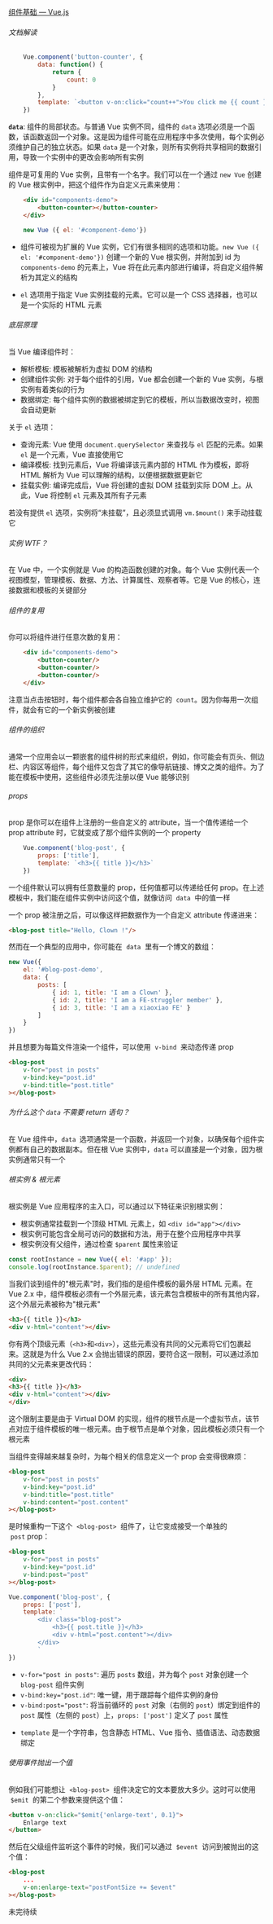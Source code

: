 [组件基础 — Vue.js](https://v2.cn.vuejs.org/v2/guide/components.html)

###### 文档解读

```JavaScript
	Vue.component('button-counter', {
		data: function() {
			return {
				count: 0
			}
		},
		template: `<button v-on:click="count++">You click me {{ count }} times.</button>`
	})
```

**`data`**: 组件的局部状态。与普通 Vue 实例不同，组件的 `data` 选项必须是一个函数，该函数返回一个对象。这是因为组件可能在应用程序中多次使用，每个实例必须维护自己的独立状态。如果 `data` 是一个对象，则所有实例将共享相同的数据引用，导致一个实例中的更改会影响所有实例

组件是可复用的 Vue 实例，且带有一个名字。我们可以在一个通过 `new Vue` 创建的 Vue 根实例中，把这个组件作为自定义元素来使用：

```html
	<div id="components-demo">
		<button-counter></button-counter>
	</div>
```

```JavaScript
	new Vue ({ el: '#component-demo'})
```

- 组件可被视为扩展的 Vue 实例，它们有很多相同的选项和功能。`new Vue ({ el: '#component-demo'})` 创建一个新的 Vue 根实例，并附加到 id 为 `components-demo` 的元素上，Vue 将在此元素内部进行编译，将自定义组件解析为其定义的结构

- `el` 选项用于指定 Vue 实例挂载的元素。它可以是一个 CSS 选择器，也可以是一个实际的 HTML 元素

###### 底层原理

当 Vue 编译组件时：

- 解析模板: 模板被解析为虚拟 DOM 的结构
- 创建组件实例: 对于每个组件的引用，Vue 都会创建一个新的 Vue 实例，与根实例有着类似的行为
- 数据绑定: 每个组件实例的数据被绑定到它的模板，所以当数据改变时，视图会自动更新

关于 `el` 选项：

- 查询元素: Vue 使用 `document.querySelector` 来查找与 `el` 匹配的元素。如果 `el` 是一个元素，Vue 直接使用它
- 编译模板: 找到元素后，Vue 将编译该元素内部的 HTML 作为模板，即将 HTML 解析为 Vue 可以理解的结构，以便根据数据更新它
- 挂载实例: 编译完成后，Vue 将创建的虚拟 DOM 挂载到实际 DOM 上。从此，Vue 将控制 `el` 元素及其所有子元素

若没有提供 `el` 选项，实例将“未挂载”，且必须显式调用 `vm.$mount()` 来手动挂载它

###### 实例 WTF？

在 Vue 中，一个实例就是 Vue 的构造函数创建的对象。每个 Vue 实例代表一个视图模型，管理模板、数据、方法、计算属性、观察者等。它是 Vue 的核心，连接数据和模板的关键部分

###### 组件的复用

你可以将组件进行任意次数的复用：

```html
	<div id="components-demo">
		<button-counter/>
		<button-counter/>
		<button-counter/>
	</div>
```

注意当点击按钮时，每个组件都会各自独立维护它的  `count`。因为你每用一次组件，就会有它的一个新实例被创建

###### 组件的组织

通常一个应用会以一颗嵌套的组件树的形式来组织，例如，你可能会有页头、侧边栏、内容区等组件，每个组件又包含了其它的像导航链接、博文之类的组件。为了能在模板中使用，这些组件必须先注册以便 Vue 能够识别

###### props

prop 是你可以在组件上注册的一些自定义的 attribute，当一个值传递给一个 prop attribute 时，它就变成了那个组件实例的一个 property

```JavaScript
	Vue.component('blog-post', {
		props: ['title'],
		template: `<h3>{{ title }}</h3>`
	})
```

一个组件默认可以拥有任意数量的 prop，任何值都可以传递给任何 prop。在上述模板中，我们能在组件实例中访问这个值，就像访问  `data`  中的值一样

一个 prop 被注册之后，可以像这样把数据作为一个自定义 attribute 传递进来：

```html
<blog-post title="Hello, Clown !"/>
```

然而在一个典型的应用中，你可能在  `data`  里有一个博文的数组：

```JavaScript
new Vue({
	el: '#blog-post-demo',
	data: {
		posts: [
			{ id: 1, title: 'I am a Clown' },
			{ id: 2, title: 'I am a FE-struggler member' },
			{ id: 3, title: 'I am a xiaoxiao FE' }
		]
	}
})
```

并且想要为每篇文件渲染一个组件，可以使用  `v-bind`  来动态传递 prop

```html
<blog-post
	v-for="post in posts"
	v-bind:key="post.id"
	v-bind:title="post.title"
></blog-post>
```

###### 为什么这个 `data` 不需要 return 语句？

在 Vue 组件中，`data `选项通常是一个函数，并返回一个对象，以确保每个组件实例都有自己的数据副本。但在根 Vue 实例中，`data` 可以直接是一个对象，因为根实例通常只有一个

###### 根实例 & 根元素

根实例是 Vue 应用程序的主入口，可以通过以下特征来识别根实例：

- 根实例通常挂载到一个顶级 HTML 元素上，如 `<div id="app"></div>`
- 根实例可能包含全局可访问的数据和方法，用于在整个应用程序中共享
- 根实例没有父组件，通过检查 `$parent` 属性来验证

```JavaScript
const rootInstance = new Vue({ el: '#app' });
console.log(rootInstance.$parent); // undefined
```

当我们谈到组件的"根元素"时，我们指的是组件模板的最外层 HTML 元素。在 Vue 2.x 中，组件模板必须有一个外层元素，该元素包含模板中的所有其他内容，这个外层元素被称为"根元素"

```html
<h3>{{ title }}</h3>
<div v-html="content"></div>
```

你有两个顶级元素（`<h3>`和`<div>`），这些元素没有共同的父元素将它们包裹起来。这就是为什么 Vue 2.x 会抛出错误的原因，要符合这一限制，可以通过添加共同的父元素来更改代码：

```html
<div>
<h3>{{ title }}</h3>
<div v-html="content"></div>
</div>
```

这个限制主要是由于 Virtual DOM 的实现，组件的根节点是一个虚拟节点，该节点对应于组件模板的唯一根元素。由于根节点是单个对象，因此模板必须只有一个根元素

当组件变得越来越复杂时，为每个相关的信息定义一个 prop 会变得很麻烦：

```html
<blog-post
	v-for="post in posts"
	v-bind:key="post.id"
	v-bind:title="post.title"
	v-bind:content="post.content"
></blog-post>
```

是时候重构一下这个  `<blog-post>`  组件了，让它变成接受一个单独的  `post` prop：

```html
<blog-post
	v-for="post in posts"
	v-bind:key="post.id"
	v-bind:post="post"
></blog-post>
```

```JavaScript
Vue.component('blog-post', {
	props: ['post'],
	template: `
		<div class="blog-post">
			<h3>{{ post.title }}</h3>
			<div v-html="post.content"></div>
		</div>
		`
})
```

- `v-for="post in posts"`: 遍历 `posts` 数组，并为每个 `post` 对象创建一个 `blog-post` 组件实例
- `v-bind:key="post.id"`: 唯一键，用于跟踪每个组件实例的身份
- `v-bind:post="post"`: 将当前循环的 `post` 对象（右侧的 `post`）绑定到组件的 `post` 属性（左侧的 `post`）上，`props: ['post']` 定义了 `post` 属性
* `template` 是一个字符串，包含静态 HTML、Vue 指令、插值语法、动态数据绑定

###### 使用事件抛出一个值

例如我们可能想让  `<blog-post>`  组件决定它的文本要放大多少。这时可以使用  `$emit`  的第二个参数来提供这个值：

```html
<button v-on:click="$emit{'enlarge-text', 0.1}">
	Enlarge text
</button>
```

然后在父级组件监听这个事件的时候，我们可以通过  `$event`  访问到被抛出的这个值：

```html
<blog-post
	...
	v-on:enlarge-text="postFontSize += $event"
></blog-post>
```

未完待续
